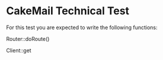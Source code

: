 CakeMail Technical Test
==================

For this test you are expected to write the following functions:

Router::doRoute()

Client::get
